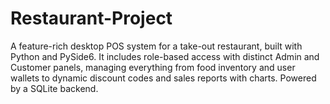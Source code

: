 # Restaurant-Project
A feature-rich desktop POS system for a take-out restaurant, built with Python and PySide6. It includes role-based access with distinct Admin and Customer panels, managing everything from food inventory and user wallets to dynamic discount codes and sales reports with charts. Powered by a SQLite backend.
